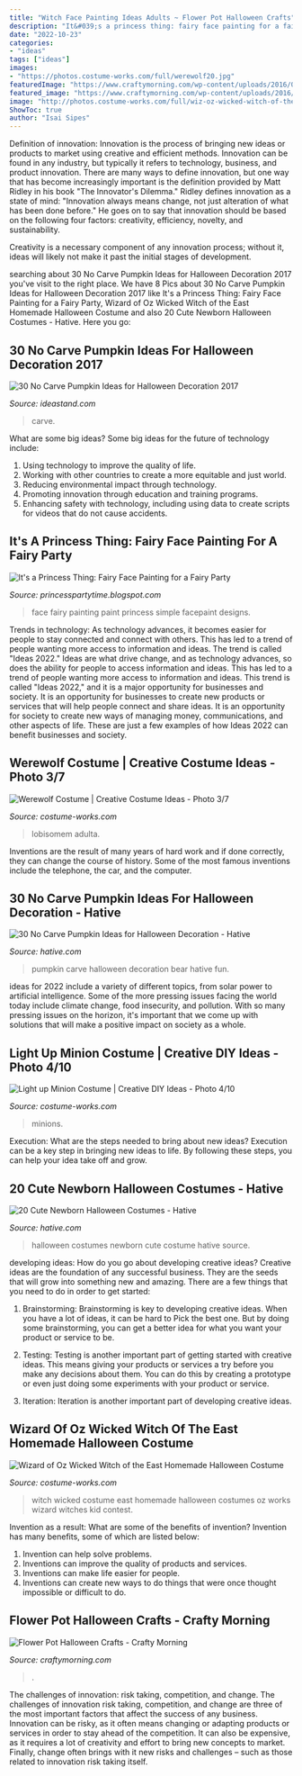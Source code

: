```yaml
---
title: "Witch Face Painting Ideas Adults ~ Flower Pot Halloween Crafts"
description: "It&#039;s a princess thing: fairy face painting for a fairy party"
date: "2022-10-23"
categories:
- "ideas"
tags: ["ideas"]
images:
- "https://photos.costume-works.com/full/werewolf20.jpg"
featuredImage: "https://www.craftymorning.com/wp-content/uploads/2016/08/terracotta-pot-halloween-crafts.jpg"
featured_image: "https://www.craftymorning.com/wp-content/uploads/2016/08/terracotta-pot-halloween-crafts.jpg"
image: "http://photos.costume-works.com/full/wiz-oz-wicked-witch-of-the-east.jpg"
ShowToc: true
author: "Isai Sipes"
---
```



Definition of innovation:
Innovation is the process of bringing new ideas or products to market using creative and efficient methods. Innovation can be found in any industry, but typically it refers to technology, business, and product innovation.
There are many ways to define innovation, but one way that has become increasingly important is the definition provided by Matt Ridley in his book "The Innovator's Dilemma." Ridley defines innovation as a state of mind: "Innovation always means change, not just alteration of what has been done before." He goes on to say that innovation should be based on the following four factors: creativity, efficiency, novelty, and sustainability.

Creativity is a necessary component of any innovation process; without it, ideas will likely not make it past the initial stages of development.

	

		
searching about 30 No Carve Pumpkin Ideas for Halloween Decoration 2017 you've visit to the right place. We have 8 Pics about 30 No Carve Pumpkin Ideas for Halloween Decoration 2017 like It&#039;s a Princess Thing: Fairy Face Painting for a Fairy Party, Wizard of Oz Wicked Witch of the East Homemade Halloween Costume and also 20 Cute Newborn Halloween Costumes - Hative. Here you go:
		
    
## 30 No Carve Pumpkin Ideas For Halloween Decoration 2017

<img loading=lazy src="https://ideastand.com/wp-content/uploads/2014/10/no-carve-pumpkin-ideas/18-witch-pumpkin.jpg" onerror="this.onerror=null;this.src='https://tse2.mm.bing.net/th?id=OIP.7PG37TPrIKos-ENF-Z7slgHaIO&amp;pid=15.1';" alt="30 No Carve Pumpkin Ideas for Halloween Decoration 2017">

_Source: ideastand.com_

>carve. 

	

What are some big ideas?
Some big ideas for the future of technology include: 
1. Using technology to improve the quality of life. 
2. Working with other countries to create a more equitable and just world. 
3. Reducing environmental impact through technology. 
4. Promoting innovation through education and training programs. 
5. Enhancing safety with technology, including using data to create scripts for videos that do not cause accidents.

    
## It&#039;s A Princess Thing: Fairy Face Painting For A Fairy Party

<img loading=lazy src="http://1.bp.blogspot.com/-_7Q7lvtrrQM/Ubh-U3P5vfI/AAAAAAAAAN0/sQGfo7DHwMQ/s1600/IMG_8828s.jpg" onerror="this.onerror=null;this.src='https://tse2.mm.bing.net/th?id=OIP.XbdnKyI_kCc72wkuOl1-igHaLH&amp;pid=15.1';" alt="It&#039;s a Princess Thing: Fairy Face Painting for a Fairy Party">

_Source: princesspartytime.blogspot.com_

>face fairy painting paint princess simple facepaint designs. 

	

Trends in technology:
As technology advances, it becomes easier for people to stay connected and connect with others. This has led to a trend of people wanting more access to information and ideas. 
The trend is called "Ideas 2022." Ideas are what drive change, and as technology advances, so does the ability for people to access information and ideas. This has led to a trend of people wanting more access to information and ideas. 
This trend is called "Ideas 2022," and it is a major opportunity for businesses and society. It is an opportunity for businesses to create new products or services that will help people connect and share ideas. It is an opportunity for society to create new ways of managing money, communications, and other aspects of life. 
These are just a few examples of how Ideas 2022 can benefit businesses and society.

    
## Werewolf Costume | Creative Costume Ideas - Photo 3/7

<img loading=lazy src="https://photos.costume-works.com/full/werewolf20.jpg" onerror="this.onerror=null;this.src='https://tse4.mm.bing.net/th?id=OIP.eVYbvf4FNVvviDbU9BhH4gHaMc&amp;pid=15.1';" alt="Werewolf Costume | Creative Costume Ideas - Photo 3/7">

_Source: costume-works.com_

>lobisomem adulta. 

	

Inventions are the result of many years of hard work and if done correctly, they can change the course of history. Some of the most famous inventions include the telephone, the car, and the computer.

    
## 30 No Carve Pumpkin Ideas For Halloween Decoration - Hative

<img loading=lazy src="https://hative.com/wp-content/uploads/2014/10/no-carve-pumpkin-ideas/26-bear-pumpkin.jpg" onerror="this.onerror=null;this.src='https://tse4.mm.bing.net/th?id=OIP.ZomFTZQLJjHHa9UfzDinmQHaIO&amp;pid=15.1';" alt="30 No Carve Pumpkin Ideas for Halloween Decoration - Hative">

_Source: hative.com_

>pumpkin carve halloween decoration bear hative fun. 

	

ideas for 2022 include a variety of different topics, from solar power to artificial intelligence. Some of the more pressing issues facing the world today include climate change, food insecurity, and pollution. With so many pressing issues on the horizon, it's important that we come up with solutions that will make a positive impact on society as a whole.

    
## Light Up Minion Costume | Creative DIY Ideas - Photo 4/10

<img loading=lazy src="https://photos.costume-works.com/full/light_up_minion3.jpg" onerror="this.onerror=null;this.src='https://tse3.mm.bing.net/th?id=OIP.KQiq8rNJCKZaaT_RId_QwgHaNG&amp;pid=15.1';" alt="Light up Minion Costume | Creative DIY Ideas - Photo 4/10">

_Source: costume-works.com_

>minions. 

	

Execution: What are the steps needed to bring about new ideas?
Execution can be a key step in bringing new ideas to life. By following these steps, you can help your idea take off and grow.

    
## 20 Cute Newborn Halloween Costumes - Hative

<img loading=lazy src="https://hative.com/wp-content/uploads/2014/10/newborn-halloween-costumes/18-newborn-halloween-costume-ideas.jpg" onerror="this.onerror=null;this.src='https://tse1.mm.bing.net/th?id=OIP.oNHcInUXiHVH30kf_ONG-AHaJU&amp;pid=15.1';" alt="20 Cute Newborn Halloween Costumes - Hative">

_Source: hative.com_

>halloween costumes newborn cute costume hative source. 

	

developing ideas: How do you go about developing creative ideas?
Creative ideas are the foundation of any successful business. They are the seeds that will grow into something new and amazing. There are a few things that you need to do in order to get started:
1. Brainstorming: Brainstorming is key to developing creative ideas. When you have a lot of ideas, it can be hard to Pick the best one. But by doing some brainstorming, you can get a better idea for what you want your product or service to be.

2. Testing: Testing is another important part of getting started with creative ideas. This means giving your products or services a try before you make any decisions about them. You can do this by creating a prototype or even just doing some experiments with your product or service.

3. Iteration: Iteration is another important part of developing creative ideas.

    
## Wizard Of Oz Wicked Witch Of The East Homemade Halloween Costume

<img loading=lazy src="http://photos.costume-works.com/full/wiz-oz-wicked-witch-of-the-east.jpg" onerror="this.onerror=null;this.src='https://tse3.mm.bing.net/th?id=OIP.s2iS22d4LX4bzplVTBm-NwAAAA&amp;pid=15.1';" alt="Wizard of Oz Wicked Witch of the East Homemade Halloween Costume">

_Source: costume-works.com_

>witch wicked costume east homemade halloween costumes oz works wizard witches kid contest. 

	

Invention as a result: What are some of the benefits of invention?
Invention has many benefits, some of which are listed below: 
1. Invention can help solve problems. 
2. Inventions can improve the quality of products and services. 
3. Inventions can make life easier for people. 
4. Inventions can create new ways to do things that were once thought impossible or difficult to do.

    
## Flower Pot Halloween Crafts - Crafty Morning

<img loading=lazy src="https://www.craftymorning.com/wp-content/uploads/2016/08/terracotta-pot-halloween-crafts.jpg" onerror="this.onerror=null;this.src='https://tse2.mm.bing.net/th?id=OIP.vU5ttg9JMKJOebsVr-hCnwHaJR&amp;pid=15.1';" alt="Flower Pot Halloween Crafts - Crafty Morning">

_Source: craftymorning.com_

>. 

	

The challenges of innovation: risk taking, competition, and change.
The challenges of innovation risk taking, competition, and change are three of the most important factors that affect the success of any business. Innovation can be risky, as it often means changing or adapting products or services in order to stay ahead of the competition. It can also be expensive, as it requires a lot of creativity and effort to bring new concepts to market. Finally, change often brings with it new risks and challenges – such as those related to innovation risk taking itself.

